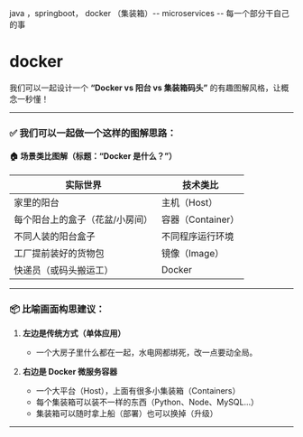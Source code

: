java ，springboot， docker （集装箱）-- microservices -- 每一个部分干自己的事




# docker 
我们可以一起设计一个 **“Docker vs 阳台 vs 集装箱码头”** 的有趣图解风格，让概念一秒懂！

---

### ✅ 我们可以一起做一个这样的图解思路：

#### 🏠 场景类比图解（标题：**“Docker 是什么？”**）

| 实际世界 | 技术类比 |
|----------|-----------|
| 家里的阳台 | 主机（Host） |
| 每个阳台上的盒子（花盆/小房间） | 容器（Container） |
| 不同人装的阳台盒子 | 不同程序运行环境 |
| 工厂提前装好的货物包 | 镜像（Image） |
| 快递员（或码头搬运工） | Docker |

---

### 📦 比喻画面构思建议：

1. **左边是传统方式（单体应用）**  
   - 一个大房子里什么都在一起，水电网都绑死，改一点要动全局。

2. **右边是 Docker 微服务容器**  
   - 一个大平台（Host），上面有很多小集装箱（Containers）  
   - 每个集装箱可以装不一样的东西（Python、Node、MySQL...）  
   - 集装箱可以随时拿上船（部署）也可以换掉（升级）

---
